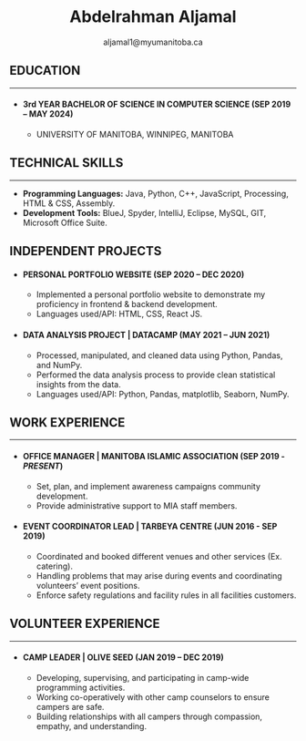 <h1 align="center">Abdelrahman Aljamal</h1>
<center> aljamal1@myumanitoba.ca </center>  

## EDUCATION  
---------------------------------------------------------------------------------------
* #### 3rd YEAR BACHELOR OF SCIENCE IN COMPUTER SCIENCE   (SEP 2019 – **MAY 2024**)
  * UNIVERSITY OF MANITOBA, WINNIPEG, MANITOBA  


## TECHNICAL SKILLS  
---------------------------------------------------------------------------------------
* **Programming Languages:** Java, Python, C++, JavaScript, Processing, HTML & CSS, Assembly.  
* **Development Tools:** BlueJ, Spyder, IntelliJ, Eclipse, MySQL, GIT, Microsoft Office Suite.

## INDEPENDENT PROJECTS 
 
* #### PERSONAL PORTFOLIO WEBSITE (SEP 2020 – DEC 2020)
  * Implemented a personal portfolio website to demonstrate my proficiency in frontend & backend development.
  * Languages used/API: HTML, CSS, React JS.    
* #### DATA ANALYSIS PROJECT | DATACAMP (MAY 2021 – JUN 2021) 
  * Processed, manipulated, and cleaned data using Python, Pandas, and NumPy. 
  * Performed the data analysis process to provide clean statistical insights from the data. 
  * Languages used/API: Python, Pandas, matplotlib, Seaborn, NumPy.

  
## WORK EXPERIENCE  
---------------------------------------------------------------------------------------
* #### OFFICE MANAGER | MANITOBA ISLAMIC ASSOCIATION  (SEP 2019 - _PRESENT_) 
  * Set, plan, and implement awareness campaigns community development. 
  * Provide administrative support to MIA staff members.      
* #### EVENT COORDINATOR LEAD | TARBEYA CENTRE (JUN 2016 - SEP 2019)
  * Coordinated and booked different venues and other services (Ex. catering).
  * Handling problems that may arise during events and coordinating volunteers’ event positions.
  * Enforce safety regulations and facility rules in all facilities customers.  


## VOLUNTEER EXPERIENCE
--------------------------------------------------------------------------------------- 
* #### CAMP LEADER | OLIVE SEED (JAN 2019 – DEC 2019)
  * Developing, supervising, and participating in camp-wide programming activities.
  * Working co-operatively with other camp counselors to ensure campers are safe.
  * Building relationships with all campers through compassion, empathy, and understanding.

